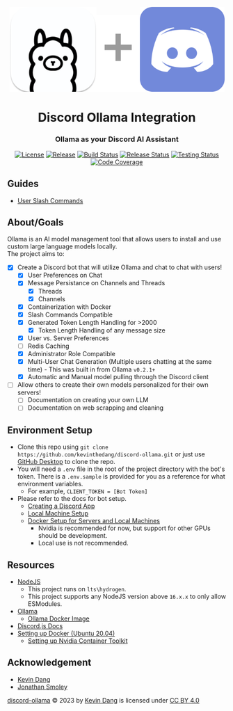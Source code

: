 <div align="center">
    <p><a href="#"><a href="https://ollama.ai/"><img alt="ollama" src="./imgs/ollama-icon.png" width="200px" /></a><img alt="+" src="./imgs/grey-plus.png" width="100px" /></a><a href="https://discord.com/"><img alt="discord" src="./imgs/discord-icon.png" width="195px" /></a></p>
    <h1>Discord Ollama Integration</h1>
    <h3><a href="#"></a>Ollama as your Discord AI Assistant</h3>
    <p><a href="#"></a><a href="https://creativecommons.org/licenses/by/4.0/"><img alt="License" src="https://img.shields.io/badge/License-CC_BY_4.0-darkgreen.svg" /></a>
    <a href="#"></a><a href="https://github.com/kevinthedang/discord-ollama/releases/latest"><img alt="Release" src="https://img.shields.io/github/v/release/kevinthedang/discord-ollama?logo=github" /></a>
    <a href="#"></a><a href="https://github.com/kevinthedang/discord-ollama/actions/workflows/build.yml"><img alt="Build Status" src="https://github.com/kevinthedang/discord-ollama/actions/workflows/build.yml/badge.svg" /></a>
    <a href="#"></a><a href="https://github.com/kevinthedang/discord-ollama/actions/workflows/release.yml"><img alt="Release Status" src="https://github.com/kevinthedang/discord-ollama/actions/workflows/release.yml/badge.svg" /></a>
    <a href="#"></a><a href="https://github.com/kevinthedang/discord-ollama/actions/workflows/test.yml"><img alt="Testing Status" src="https://github.com/kevinthedang/discord-ollama/actions/workflows/test.yml/badge.svg" /></a>
    <a href="#"></a><a href="https://github.com/kevinthedang/discord-ollama/actions/workflows/coverage.yml"><img alt="Code Coverage" src="https://img.shields.io/endpoint?url=https://gist.githubusercontent.com/kevinthedang/bc7b5dcfa16561ab02bb3df67a99b22d/raw/coverage.json"></a>
</div>

## Guides
* [User Slash Commands](./docs/commands-guide.md)

## About/Goals
Ollama is an AI model management tool that allows users to install and use custom large language models locally.  
The project aims to:
* [x] Create a Discord bot that will utilize Ollama and chat to chat with users! 
  * [x] User Preferences on Chat
  * [x] Message Persistance on Channels and Threads
    * [x] Threads
    * [x] Channels
  * [x] Containerization with Docker
  * [x] Slash Commands Compatible
  * [x] Generated Token Length Handling for >2000
    * [x] Token Length Handling of any message size
  * [x] User vs. Server Preferences
  * [ ] Redis Caching
  * [x] Administrator Role Compatible
  * [x] Multi-User Chat Generation (Multiple users chatting at the same time) - This was built in from Ollama `v0.2.1+`
  * [x] Automatic and Manual model pulling through the Discord client
* [ ] Allow others to create their own models personalized for their own servers!
  * [ ] Documentation on creating your own LLM
  * [ ] Documentation on web scrapping and cleaning

## Environment Setup
* Clone this repo using `git clone https://github.com/kevinthedang/discord-ollama.git` or just use [GitHub Desktop](https://desktop.github.com/) to clone the repo.
* You will need a `.env` file in the root of the project directory with the bot's token. There is a `.env.sample` is provided for you as a reference for what environment variables.
    * For example, `CLIENT_TOKEN = [Bot Token]`
* Please refer to the docs for bot setup.
    * [Creating a Discord App](./docs/setup-discord-app.md)
    * [Local Machine Setup](./docs/setup-local.md)
    * [Docker Setup for Servers and Local Machines](./docs/setup-docker.md)
        * Nvidia is recommended for now, but support for other GPUs should be development.
        * Local use is not recommended.
## Resources
* [NodeJS](https://nodejs.org/en)
    * This project runs on `lts\hydrogen`. 
    * This project supports any NodeJS version above `16.x.x` to only allow ESModules.
* [Ollama](https://ollama.com/)
    * [Ollama Docker Image](https://hub.docker.com/r/ollama/ollama)
* [Discord.js Docs](https://discord.js.org/docs/packages/discord.js/main)
* [Setting up Docker (Ubuntu 20.04)](https://www.digitalocean.com/community/tutorials/how-to-install-and-use-docker-on-ubuntu-20-04)
    * [Setting up Nvidia Container Toolkit](https://docs.nvidia.com/datacenter/cloud-native/container-toolkit/latest/install-guide.html)

## Acknowledgement
* [Kevin Dang](https://github.com/kevinthedang)
* [Jonathan Smoley](https://github.com/JT2M0L3Y)

[discord-ollama](https://github.com/kevinthedang/discord-ollama) © 2023 by [Kevin Dang](https://github.com/kevinthedang) is licensed under [CC BY 4.0](https://creativecommons.org/licenses/by/4.0/)
